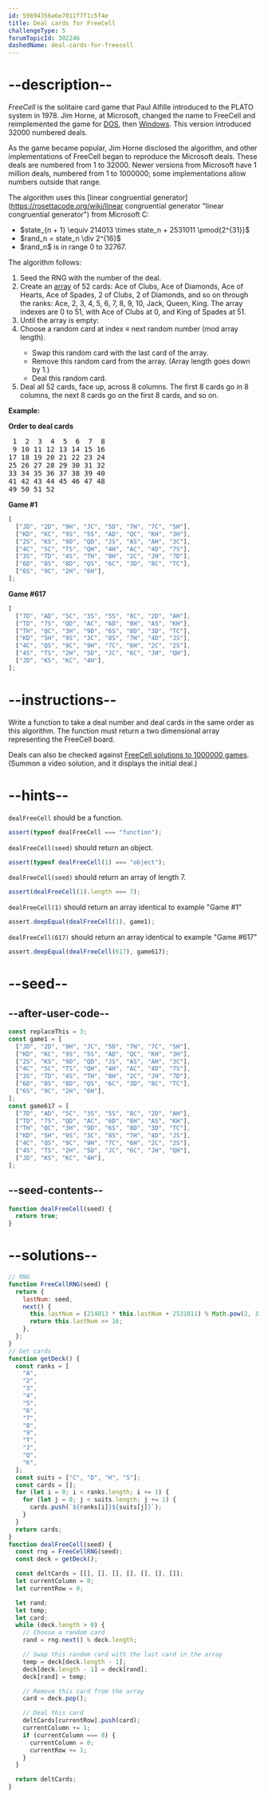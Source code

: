 ```yaml
---
id: 59694356a6e7011f7f1c5f4e
title: Deal cards for FreeCell
challengeType: 5
forumTopicId: 302246
dashedName: deal-cards-for-freecell
---
```


# --description--

_FreeCell_ is the solitaire card game that Paul Alfille introduced to the PLATO system in 1978. Jim Horne, at Microsoft, changed the name to FreeCell and reimplemented the game for [DOS](https://rosettacode.org/wiki/DOS "DOS"), then [Windows](https://rosettacode.org/wiki/Windows "Windows"). This version introduced 32000 numbered deals.

As the game became popular, Jim Horne disclosed the algorithm, and other implementations of FreeCell began to reproduce the Microsoft deals. These deals are numbered from 1 to 32000. Newer versions from Microsoft have 1 million deals, numbered from 1 to 1000000; some implementations allow numbers outside that range.

The algorithm uses this [linear congruential generator](https://rosettacode.org/wiki/linear congruential generator "linear congruential generator") from Microsoft C:

<ul>
  <li>$state_{n + 1} \equiv 214013 \times state_n + 2531011 \pmod{2^{31}}$</li>
  <li>$rand_n = state_n \div 2^{16}$</li>
  <li>$rand_n$ is in range 0 to 32767.</li>
</ul>

The algorithm follows:

<ol>
  <li>Seed the RNG with the number of the deal.
  </li><li>Create an <a href='https://rosettacode.org/wiki/array' title='array' target='_blank'>array</a> of 52 cards: Ace of Clubs, Ace of Diamonds, Ace of Hearts, Ace of Spades, 2 of Clubs, 2 of Diamonds, and so on through the ranks: Ace, 2, 3, 4, 5, 6, 7, 8, 9, 10, Jack, Queen, King. The array indexes are 0 to 51, with Ace of Clubs at 0, and King of Spades at 51.</li>
  <li>Until the array is empty:</li>
  <li>Choose a random card at index ≡ next random number (mod array length).</li>
    <ul>
      <li>Swap this random card with the last card of the array.</li>
      <li>Remove this random card from the array. (Array length goes down by 1.)</li>
      <li>Deal this random card.</li>
    </ul>
  <li>Deal all 52 cards, face up, across 8 columns. The first 8 cards go in 8 columns, the next 8 cards go on the first 8 cards, and so on.</li>
</ol>

**Example:**

**Order to deal cards**

<pre> 1  2  3  4  5  6  7  8
 9 10 11 12 13 14 15 16
17 18 19 20 21 22 23 24
25 26 27 28 29 30 31 32
33 34 35 36 37 38 39 40
41 42 43 44 45 46 47 48
49 50 51 52</pre>

**Game #1**

```js
[
  ["JD", "2D", "9H", "JC", "5D", "7H", "7C", "5H"],
  ["KD", "KC", "9S", "5S", "AD", "QC", "KH", "3H"],
  ["2S", "KS", "9D", "QD", "JS", "AS", "AH", "3C"],
  ["4C", "5C", "TS", "QH", "4H", "AC", "4D", "7S"],
  ["3S", "TD", "4S", "TH", "8H", "2C", "JH", "7D"],
  ["6D", "8S", "8D", "QS", "6C", "3D", "8C", "TC"],
  ["6S", "9C", "2H", "6H"],
];
```

**Game #617**

```js
[
  ["7D", "AD", "5C", "3S", "5S", "8C", "2D", "AH"],
  ["TD", "7S", "QD", "AC", "6D", "8H", "AS", "KH"],
  ["TH", "QC", "3H", "9D", "6S", "8D", "3D", "TC"],
  ["KD", "5H", "9S", "3C", "8S", "7H", "4D", "JS"],
  ["4C", "QS", "9C", "9H", "7C", "6H", "2C", "2S"],
  ["4S", "TS", "2H", "5D", "JC", "6C", "JH", "QH"],
  ["JD", "KS", "KC", "4H"],
];
```

# --instructions--

Write a function to take a deal number and deal cards in the same order as this algorithm. The function must return a two dimensional array representing the FreeCell board.

Deals can also be checked against [FreeCell solutions to 1000000 games](https://freecellgamesolutions.com/). (Summon a video solution, and it displays the initial deal.)

# --hints--

`dealFreeCell` should be a function.

```js
assert(typeof dealFreeCell === "function");
```

`dealFreeCell(seed)` should return an object.

```js
assert(typeof dealFreeCell(1) === "object");
```

`dealFreeCell(seed)` should return an array of length 7.

```js
assert(dealFreeCell(1).length === 7);
```

`dealFreeCell(1)` should return an array identical to example "Game #1"

```js
assert.deepEqual(dealFreeCell(1), game1);
```

`dealFreeCell(617)` should return an array identical to example "Game #617"

```js
assert.deepEqual(dealFreeCell(617), game617);
```

# --seed--

## --after-user-code--

```js
const replaceThis = 3;
const game1 = [
  ["JD", "2D", "9H", "JC", "5D", "7H", "7C", "5H"],
  ["KD", "KC", "9S", "5S", "AD", "QC", "KH", "3H"],
  ["2S", "KS", "9D", "QD", "JS", "AS", "AH", "3C"],
  ["4C", "5C", "TS", "QH", "4H", "AC", "4D", "7S"],
  ["3S", "TD", "4S", "TH", "8H", "2C", "JH", "7D"],
  ["6D", "8S", "8D", "QS", "6C", "3D", "8C", "TC"],
  ["6S", "9C", "2H", "6H"],
];
const game617 = [
  ["7D", "AD", "5C", "3S", "5S", "8C", "2D", "AH"],
  ["TD", "7S", "QD", "AC", "6D", "8H", "AS", "KH"],
  ["TH", "QC", "3H", "9D", "6S", "8D", "3D", "TC"],
  ["KD", "5H", "9S", "3C", "8S", "7H", "4D", "JS"],
  ["4C", "QS", "9C", "9H", "7C", "6H", "2C", "2S"],
  ["4S", "TS", "2H", "5D", "JC", "6C", "JH", "QH"],
  ["JD", "KS", "KC", "4H"],
];
```

## --seed-contents--

```js
function dealFreeCell(seed) {
  return true;
}
```

# --solutions--

```js
// RNG
function FreeCellRNG(seed) {
  return {
    lastNum: seed,
    next() {
      this.lastNum = (214013 * this.lastNum + 2531011) % Math.pow(2, 31);
      return this.lastNum >> 16;
    },
  };
}
// Get cards
function getDeck() {
  const ranks = [
    "A",
    "2",
    "3",
    "4",
    "5",
    "6",
    "7",
    "8",
    "9",
    "T",
    "J",
    "Q",
    "K",
  ];
  const suits = ["C", "D", "H", "S"];
  const cards = [];
  for (let i = 0; i < ranks.length; i += 1) {
    for (let j = 0; j < suits.length; j += 1) {
      cards.push(`${ranks[i]}${suits[j]}`);
    }
  }
  return cards;
}
function dealFreeCell(seed) {
  const rng = FreeCellRNG(seed);
  const deck = getDeck();

  const deltCards = [[], [], [], [], [], [], []];
  let currentColumn = 0;
  let currentRow = 0;

  let rand;
  let temp;
  let card;
  while (deck.length > 0) {
    // Choose a random card
    rand = rng.next() % deck.length;

    // Swap this random card with the last card in the array
    temp = deck[deck.length - 1];
    deck[deck.length - 1] = deck[rand];
    deck[rand] = temp;

    // Remove this card from the array
    card = deck.pop();

    // Deal this card
    deltCards[currentRow].push(card);
    currentColumn += 1;
    if (currentColumn === 8) {
      currentColumn = 0;
      currentRow += 1;
    }
  }

  return deltCards;
}
```

